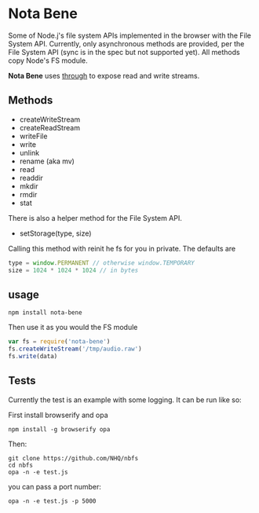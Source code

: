 # Nota Bene

Some of Node.j's file system APIs implemented in the browser with the File System API. Currently, only asynchronous methods are provided, per the File System API (sync is in the spec but not supported yet). All methods copy Node's FS module.

__Nota Bene__ uses [through](https://github.com/dominictarr/through) to expose read and write streams.

## Methods
* createWriteStream
* createReadStream
* writeFile
* write
* unlink
* rename (aka mv)
* read
* readdir
* mkdir
* rmdir
* stat

There is also a helper method for the File System API.
* setStorage(type, size) 

Calling this method with reinit he fs for you in private. The defaults are 
```js
type = window.PERMANENT // otherwise window.TEMPORARY
size = 1024 * 1024 * 1024 // in bytes
```

## usage
```
npm install nota-bene
```
Then use it as you would the FS module
```js
var fs = require('nota-bene')
fs.createWriteStream('/tmp/audio.raw')
fs.write(data)
```

## Tests

Currently the test is an example with some logging.
It can be run like so:

First install browserify and opa
```
npm install -g browserify opa
```
Then:
```
git clone https://github.com/NHQ/nbfs
cd nbfs
opa -n -e test.js
```
you can pass a port number:
```
opa -n -e test.js -p 5000
```

